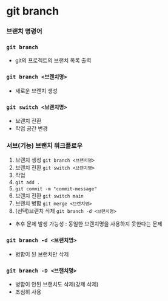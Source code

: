 # git branch

### 브랜치 명령어

### `git branch`

- git의 프로젝트의 브랜치 목록 출력

### `git branch <브랜치명>`

- 새로운 브랜치 생성

### `git switch <브랜치명>`

- 브랜치 전환
- 작업 공간 변경

### 서브(기능) 브랜치 워크플로우

1. 브랜치 생성 `git branch <브랜치명>`
2. 브랜치 전환 `git switch <브랜치명>`
3. 작업
4. `git add .`
5. `git commit -m "commit-message"`
6. 브랜치 전환 `git switch main`
7. 브랜치 병합 `git merge <브랜치명>`
8. (선택)브랜치 삭제 `git branch -d <브랜치명>`
  - 추후 문제 발생 가능성 : 동일한 브랜치명을 사용하지 못한다는 문제

### `git branch -d <브랜치명>`

- 병합이 된 브랜치만 삭제

### `git branch -D <브랜치명>`

- 병합이 안된 브랜치도 삭제(강제 삭제)
- 조심히 사용
